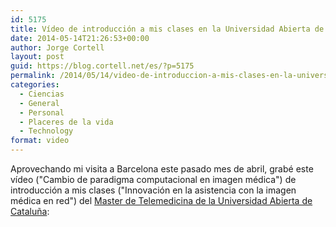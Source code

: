 ```yaml
---
id: 5175
title: Vídeo de introducción a mis clases en la Universidad Abierta de Cataluña
date: 2014-05-14T21:26:53+00:00
author: Jorge Cortell
layout: post
guid: https://blog.cortell.net/es/?p=5175
permalink: /2014/05/14/video-de-introduccion-a-mis-clases-en-la-universidad-abierta-de-cataluna/
categories:
  - Ciencias
  - General
  - Personal
  - Placeres de la vida
  - Technology
format: video
---
```

Aprovechando mi visita a Barcelona este pasado mes de abril, grabé este vídeo ("Cambio de paradigma computacional en imagen médica") de introducción a mis clases ("Innovación en la asistencia con la imagen médica en red") del <a title="https://estudios.uoc.edu/es/masters-universitarios/telemedicina/plan-estudios" href="https://estudios.uoc.edu/es/masters-universitarios/telemedicina/plan-estudios" target="_blank">Master de Telemedicina de la Universidad Abierta de Cataluña</a>: